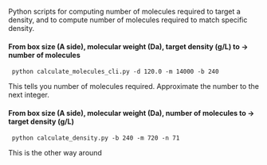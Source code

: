 Python scripts for computing number of molecules required to target a density, and to compute number of molecules required to match specific density.

#### From box size (A side), molecular weight (Da), target density (g/L) to -> number of molecules

     python calculate_molecules_cli.py -d 120.0 -m 14000 -b 240

This tells you number of molecules required. Approximate the number to the next integer.


#### From box size (A side), molecular weight (Da), number of molecules to -> target density (g/L)

     python calculate_density.py -b 240 -m 720 -n 71

This is the other way around

